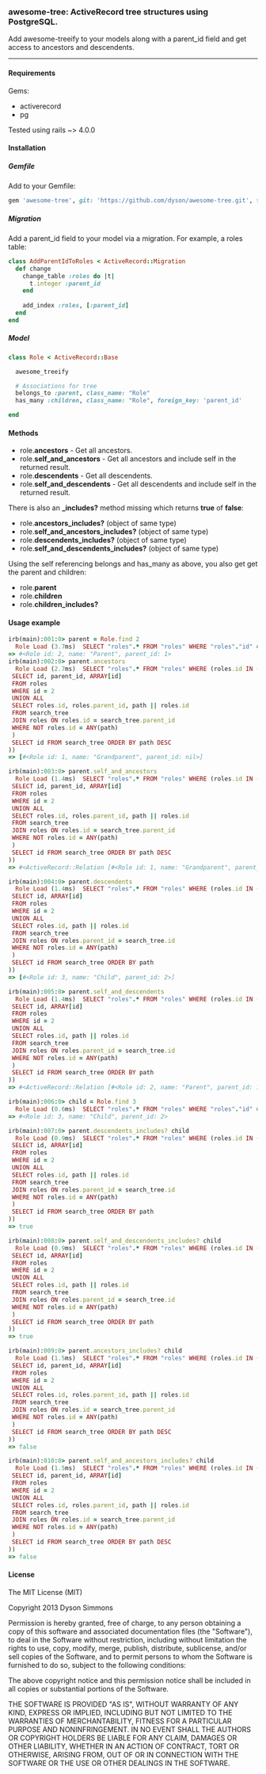 ### awesome-tree: ActiveRecord tree structures using PostgreSQL.

Add awesome-treeify to your models along with a parent_id field and get access to ancestors and descendents.

----

#### Requirements

Gems:
* activerecord
* pg

Tested using rails ~> 4.0.0

#### Installation

##### Gemfile

Add to your Gemfile:

```ruby
gem 'awesome-tree', git: 'https://github.com/dyson/awesome-tree.git', tag: 'v0.0.1'
```

##### Migration

Add a parent_id field to your model via a migration. For example, a roles table:

```ruby
class AddParentIdToRoles < ActiveRecord::Migration
  def change
    change_table :roles do |t|
      t.integer :parent_id
    end
    
    add_index :roles, [:parent_id]
  end
end
```

##### Model

```ruby
class Role < ActiveRecord::Base

  awesome_treeify

  # Associations for tree
  belongs_to :parent, class_name: "Role"
  has_many :children, class_name: "Role", foreign_key: 'parent_id'

end

```

#### Methods

* role.**ancestors** - Get all ancestors.
* role.**self_and_ancestors** - Get all ancestors and include self in the returned result.
* role.**descendents** - Get all descendents.
* role.**self_and_descendents** - Get all descendents and include self in the returned result.

There is also an **_includes?** method missing which returns **true** of **false**:

* role.**ancestors_includes?** (object of same type)
* role.**self_and_ancestors_includes?** (object of same type)
* role.**descendents_includes?** (object of same type)
* role.**self_and_descendents_includes?** (object of same type)

Using the self referencing belongs and has_many as above, you also get get the parent and children:

* role.**parent**
* role.**children**
* role.**children_includes?**

#### Usage example

```ruby
irb(main):001:0> parent = Role.find 2
  Role Load (3.7ms)  SELECT "roles".* FROM "roles" WHERE "roles"."id" = $1 LIMIT 1  [["id", 2]]
=> #<Role id: 2, name: "Parent", parent_id: 1>
irb(main):002:0> parent.ancestors
  Role Load (2.7ms)  SELECT "roles".* FROM "roles" WHERE (roles.id IN ( WITH RECURSIVE search_tree(id, parent_id, path) AS (
 SELECT id, parent_id, ARRAY[id]
 FROM roles
 WHERE id = 2
 UNION ALL
 SELECT roles.id, roles.parent_id, path || roles.id
 FROM search_tree
 JOIN roles ON roles.id = search_tree.parent_id
 WHERE NOT roles.id = ANY(path)
 )
 SELECT id FROM search_tree ORDER BY path DESC
))
=> [#<Role id: 1, name: "Grandparent", parent_id: nil>]

irb(main):003:0> parent.self_and_ancestors
  Role Load (1.4ms)  SELECT "roles".* FROM "roles" WHERE (roles.id IN ( WITH RECURSIVE search_tree(id, parent_id, path) AS (
 SELECT id, parent_id, ARRAY[id]
 FROM roles
 WHERE id = 2
 UNION ALL
 SELECT roles.id, roles.parent_id, path || roles.id
 FROM search_tree
 JOIN roles ON roles.id = search_tree.parent_id
 WHERE NOT roles.id = ANY(path)
 )
 SELECT id FROM search_tree ORDER BY path DESC
))
=> #<ActiveRecord::Relation [#<Role id: 1, name: "Grandparent", parent_id: nil>, #<Role id: 2, name: "Parent", parent_id: 1>]>

irb(main):004:0> parent.descendents
  Role Load (1.4ms)  SELECT "roles".* FROM "roles" WHERE (roles.id IN ( WITH RECURSIVE search_tree(id, path) AS (
 SELECT id, ARRAY[id]
 FROM roles
 WHERE id = 2
 UNION ALL
 SELECT roles.id, path || roles.id
 FROM search_tree
 JOIN roles ON roles.parent_id = search_tree.id
 WHERE NOT roles.id = ANY(path)
 )
 SELECT id FROM search_tree ORDER BY path
))
=> [#<Role id: 3, name: "Child", parent_id: 2>]

irb(main):005:0> parent.self_and_descendents
  Role Load (1.4ms)  SELECT "roles".* FROM "roles" WHERE (roles.id IN ( WITH RECURSIVE search_tree(id, path) AS (
 SELECT id, ARRAY[id]
 FROM roles
 WHERE id = 2
 UNION ALL
 SELECT roles.id, path || roles.id
 FROM search_tree
 JOIN roles ON roles.parent_id = search_tree.id
 WHERE NOT roles.id = ANY(path)
 )
 SELECT id FROM search_tree ORDER BY path
))
=> #<ActiveRecord::Relation [#<Role id: 2, name: "Parent", parent_id: 1>, #<Role id: 3, name: "Child", parent_id: 2>]>

irb(main):006:0> child = Role.find 3
  Role Load (0.6ms)  SELECT "roles".* FROM "roles" WHERE "roles"."id" = $1 LIMIT 1  [["id", 3]]
=> #<Role id: 3, name: "Child", parent_id: 2>

irb(main):007:0> parent.descendents_includes? child
  Role Load (0.9ms)  SELECT "roles".* FROM "roles" WHERE (roles.id IN ( WITH RECURSIVE search_tree(id, path) AS (
 SELECT id, ARRAY[id]
 FROM roles
 WHERE id = 2
 UNION ALL
 SELECT roles.id, path || roles.id
 FROM search_tree
 JOIN roles ON roles.parent_id = search_tree.id
 WHERE NOT roles.id = ANY(path)
 )
 SELECT id FROM search_tree ORDER BY path
))
=> true

irb(main):008:0> parent.self_and_descendents_includes? child
  Role Load (0.9ms)  SELECT "roles".* FROM "roles" WHERE (roles.id IN ( WITH RECURSIVE search_tree(id, path) AS (
 SELECT id, ARRAY[id]
 FROM roles
 WHERE id = 2
 UNION ALL
 SELECT roles.id, path || roles.id
 FROM search_tree
 JOIN roles ON roles.parent_id = search_tree.id
 WHERE NOT roles.id = ANY(path)
 )
 SELECT id FROM search_tree ORDER BY path
))
=> true

irb(main):009:0> parent.ancestors_includes? child
  Role Load (1.5ms)  SELECT "roles".* FROM "roles" WHERE (roles.id IN ( WITH RECURSIVE search_tree(id, parent_id, path) AS (
 SELECT id, parent_id, ARRAY[id]
 FROM roles
 WHERE id = 2
 UNION ALL
 SELECT roles.id, roles.parent_id, path || roles.id
 FROM search_tree
 JOIN roles ON roles.id = search_tree.parent_id
 WHERE NOT roles.id = ANY(path)
 )
 SELECT id FROM search_tree ORDER BY path DESC
))
=> false

irb(main):010:0> parent.self_and_ancestors_includes? child
  Role Load (1.5ms)  SELECT "roles".* FROM "roles" WHERE (roles.id IN ( WITH RECURSIVE search_tree(id, parent_id, path) AS (
 SELECT id, parent_id, ARRAY[id]
 FROM roles
 WHERE id = 2
 UNION ALL
 SELECT roles.id, roles.parent_id, path || roles.id
 FROM search_tree
 JOIN roles ON roles.id = search_tree.parent_id
 WHERE NOT roles.id = ANY(path)
 )
 SELECT id FROM search_tree ORDER BY path DESC
))
=> false
```

#### License

The MIT License (MIT)

Copyright 2013 Dyson Simmons

Permission is hereby granted, free of charge, to any person obtaining
a copy of this software and associated documentation files (the
"Software"), to deal in the Software without restriction, including
without limitation the rights to use, copy, modify, merge, publish,
distribute, sublicense, and/or sell copies of the Software, and to
permit persons to whom the Software is furnished to do so, subject to
the following conditions:

The above copyright notice and this permission notice shall be
included in all copies or substantial portions of the Software.

THE SOFTWARE IS PROVIDED "AS IS", WITHOUT WARRANTY OF ANY KIND,
EXPRESS OR IMPLIED, INCLUDING BUT NOT LIMITED TO THE WARRANTIES OF
MERCHANTABILITY, FITNESS FOR A PARTICULAR PURPOSE AND
NONINFRINGEMENT. IN NO EVENT SHALL THE AUTHORS OR COPYRIGHT HOLDERS BE
LIABLE FOR ANY CLAIM, DAMAGES OR OTHER LIABILITY, WHETHER IN AN ACTION
OF CONTRACT, TORT OR OTHERWISE, ARISING FROM, OUT OF OR IN CONNECTION
WITH THE SOFTWARE OR THE USE OR OTHER DEALINGS IN THE SOFTWARE.




